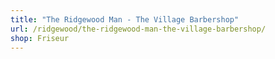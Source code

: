 ```yaml
---
title: "The Ridgewood Man - The Village Barbershop"
url: /ridgewood/the-ridgewood-man-the-village-barbershop/
shop: Friseur
---
```


